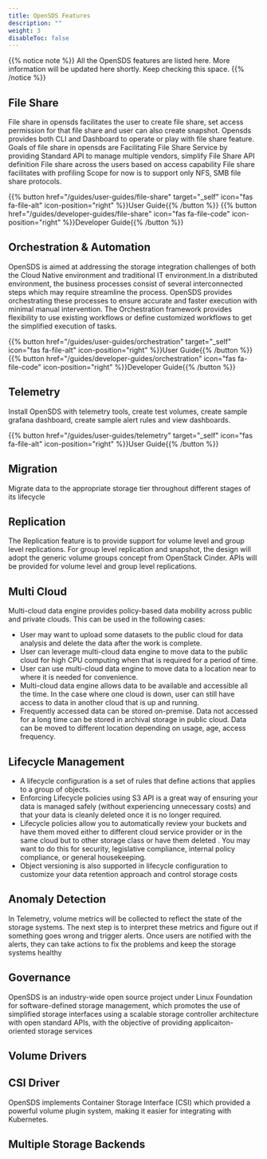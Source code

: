 ```yaml
---
title: OpenSDS Features
description: ""
weight: 3
disableToc: false
---
```


{{% notice note %}}
All the OpenSDS features are listed here. More information  will be updated here shortly. Keep checking this space.
{{% /notice %}}

## File Share  

File share in opensds facilitates the user to create file share, set access permission for that file share and user can also create snapshot. Opensds provides both CLI and Dashboard to operate or play with file share feature. Goals of file share in opensds are Facilitating File Share Service by providing Standard API to manage multiple vendors, simplify File Share API definition File share across the users based on access capability File share facilitates with profiling Scope for now is to support only NFS, SMB file share protocols.

{{% button href="/guides/user-guides/file-share" target="_self" icon="fas fa-file-alt" icon-position="right" %}}User Guide{{% /button %}}
{{% button href="/guides/developer-guides/file-share" icon="fas fa-file-code" icon-position="right" %}}Developer Guide{{% /button %}}

## Orchestration & Automation  

OpenSDS is aimed at addressing the storage integration challenges of both the Cloud Native environment and traditional IT environment.In a distributed environment, the business processes consist of several interconnected steps which may require streamline the process. OpenSDS provides orchestrating these processes to ensure accurate and faster execution with minimal manual intervention. The Orchestration framework provides flexibility to use existing workflows or define customized workflows to get the simplified execution of tasks.

{{% button href="/guides/user-guides/orchestration" target="_self" icon="fas fa-file-alt" icon-position="right" %}}User Guide{{% /button %}}
{{% button href="/guides/developer-guides/orchestration" icon="fas fa-file-code" icon-position="right" %}}Developer Guide{{% /button %}}

## Telemetry  

Install OpenSDS with telemetry tools, create test volumes, create sample grafana dashboard, create sample alert rules and view dashboards.

{{% button href="/guides/user-guides/telemetry" target="_self" icon="fas fa-file-alt" icon-position="right" %}}User Guide{{% /button %}}

## Migration  

Migrate data to the appropriate storage tier throughout different stages of its lifecycle

## Replication  

The Replication feature is to provide support for volume level and group level replications. For group level replication and snapshot, the design will adopt the generic volume groups concept from OpenStack Cinder.  APIs will be provided for volume level and group level replications.

## Multi Cloud  

Multi-cloud data engine provides policy-based data mobility across public and private clouds. This can be used in the following cases:  

- User may want to upload some datasets to the public cloud for data analysis and delete the data after the work is complete.
- User can leverage multi-cloud data engine to move data to the public cloud for high CPU computing when that is required for a period of time.
- User can use multi-cloud data engine to move data to a location near to where it is needed for convenience.
- Multi-cloud data engine allows data to be available and accessible all the time. In the case where one cloud is down, user can still have access to data in another cloud that is up and running.
- Frequently accessed data can be stored on-premise. Data not accessed for a long time can be stored in archival storage in public cloud. Data can be moved to different location depending on usage, age, access frequency.

## Lifecycle Management  

- A lifecycle configuration is a set of rules that define actions that applies to a group of objects.
- Enforcing Lifecycle policies using S3 API is a great way of ensuring your data is managed safely (without experiencing unnecessary costs) and that your data is cleanly deleted once it is no longer required.
- Lifecycle policies allow you to automatically review your buckets and have them moved either to different cloud service provider or in the same cloud but to other storage class or have them deleted . You may want to do this for security, legislative compliance, internal policy compliance, or general housekeeping.
- Object versioning is also supported in lifecycle configuration to customize your data retention approach and control storage costs

## Anomaly Detection  

In Telemetry, volume metrics will be collected to reflect the state of the storage systems. The next step is to interpret these metrics and figure out if something goes wrong and trigger alerts. Once users are notified with the alerts, they can take actions to fix the problems and keep the storage systems healthy  

## Governance  

OpenSDS is an industry-wide open source project under Linux Foundation for software-defined storage management, which promotes the use of simplified storage interfaces using a scalable storage controller architecture with open standard APIs, with the objective of providing applicaiton-oriented storage services

## Volume Drivers  

## CSI Driver  

OpenSDS implements Container Storage Interface (CSI) which provided a powerful volume plugin system, making it easier for integrating with Kubernetes.

## Multiple Storage Backends  




